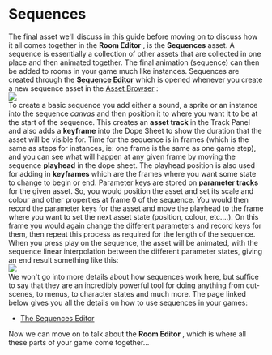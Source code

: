 # Sequences

The final asset we'll discuss in this guide before moving on to discuss
how it all comes together in the **Room Editor** , is the **Sequences**
asset. A sequence is essentially a collection of other assets that are
collected in one place and then animated together. The final animation
(sequence) can then be added to rooms in your game much like instances.
Sequences are created through the [**Sequence
Editor**](../The_Asset_Editors/Sequences) which is opened whenever
you create a new sequence asset in the [Asset
Browser](../Introduction/The_Asset_Browser) :  
![](https://gms.magecorn.com/Manual/assets/Images/QS_Guide/QS_Sequences_Editor.png)  
To create a basic sequence you add either a sound, a sprite or an
instance into the sequence *canvas* and then position it to where you
want it to be at the start of the sequence. This creates an **asset
track** in the Track Panel and also adds a **keyframe** into the Dope
Sheet to show the duration that the asset will be visible for. Time for
the sequence is in frames (which is the same as steps for instances, ie:
one frame is the same as one game step), and you can see what will
happen at any given frame by moving the sequence **playhead** in the
dope sheet. The playhead position is also used for adding in
**keyframes** which are the frames where you want some state to change
to begin or end. Parameter keys are stored on **parameter tracks** for
the given asset. So, you would position the asset and set its scale and
colour and other properties at frame 0 of the sequence. You would then
record the parameter keys for the asset and move the playhead to the
frame where you want to set the next asset state (position, colour,
etc....). On this frame you would again change the different parameters
and record keys for them, then repeat this process as required for the
length of the sequence. When you press play on the sequence, the asset
will be animated, with the sequence linear interpolation between the
different parameter states, giving an end result something like this:  
![](https://gms.magecorn.com/Manual/assets/Images/QS_Guide/QS_Sequence_Example.gif)  
We won't go into more details about how sequences work here, but suffice
to say that they are an incredibly powerful tool for doing anything from
cut-scenes, to menus, to character states and much more. The page linked
below gives you all the details on how to use sequences in your games:

-   [The Sequences Editor](../The_Asset_Editors/Sequences)

Now we can move on to talk about the **Room Editor** , which is where
all these parts of your game come together...
